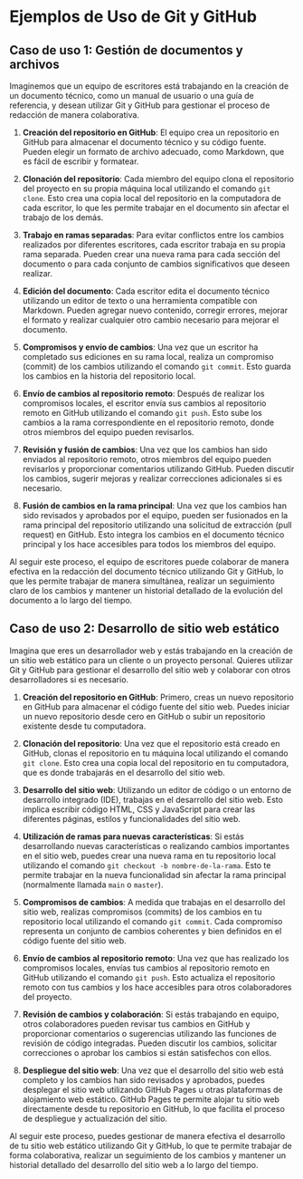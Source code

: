# Ejemplos de Uso de Git y GitHub

## Caso de uso 1: Gestión de documentos y archivos

Imaginemos que un equipo de escritores está trabajando en la creación de un documento técnico, como un manual de usuario o una guía de referencia, y desean utilizar Git y GitHub para gestionar el proceso de redacción de manera colaborativa.

1. **Creación del repositorio en GitHub**: El equipo crea un repositorio en GitHub para almacenar el documento técnico y su código fuente. Pueden elegir un formato de archivo adecuado, como Markdown, que es fácil de escribir y formatear.

2. **Clonación del repositorio**: Cada miembro del equipo clona el repositorio del proyecto en su propia máquina local utilizando el comando `git clone`. Esto crea una copia local del repositorio en la computadora de cada escritor, lo que les permite trabajar en el documento sin afectar el trabajo de los demás.

3. **Trabajo en ramas separadas**: Para evitar conflictos entre los cambios realizados por diferentes escritores, cada escritor trabaja en su propia rama separada. Pueden crear una nueva rama para cada sección del documento o para cada conjunto de cambios significativos que deseen realizar.

4. **Edición del documento**: Cada escritor edita el documento técnico utilizando un editor de texto o una herramienta compatible con Markdown. Pueden agregar nuevo contenido, corregir errores, mejorar el formato y realizar cualquier otro cambio necesario para mejorar el documento.

5. **Compromisos y envío de cambios**: Una vez que un escritor ha completado sus ediciones en su rama local, realiza un compromiso (commit) de los cambios utilizando el comando `git commit`. Esto guarda los cambios en la historia del repositorio local.

6. **Envío de cambios al repositorio remoto**: Después de realizar los compromisos locales, el escritor envía sus cambios al repositorio remoto en GitHub utilizando el comando `git push`. Esto sube los cambios a la rama correspondiente en el repositorio remoto, donde otros miembros del equipo pueden revisarlos.

7. **Revisión y fusión de cambios**: Una vez que los cambios han sido enviados al repositorio remoto, otros miembros del equipo pueden revisarlos y proporcionar comentarios utilizando GitHub. Pueden discutir los cambios, sugerir mejoras y realizar correcciones adicionales si es necesario.

8. **Fusión de cambios en la rama principal**: Una vez que los cambios han sido revisados y aprobados por el equipo, pueden ser fusionados en la rama principal del repositorio utilizando una solicitud de extracción (pull request) en GitHub. Esto integra los cambios en el documento técnico principal y los hace accesibles para todos los miembros del equipo.

Al seguir este proceso, el equipo de escritores puede colaborar de manera efectiva en la redacción del documento técnico utilizando Git y GitHub, lo que les permite trabajar de manera simultánea, realizar un seguimiento claro de los cambios y mantener un historial detallado de la evolución del documento a lo largo del tiempo.

## Caso de uso 2: Desarrollo de sitio web estático

Imagina que eres un desarrollador web y estás trabajando en la creación de un sitio web estático para un cliente o un proyecto personal. Quieres utilizar Git y GitHub para gestionar el desarrollo del sitio web y colaborar con otros desarrolladores si es necesario.

1. **Creación del repositorio en GitHub**: Primero, creas un nuevo repositorio en GitHub para almacenar el código fuente del sitio web. Puedes iniciar un nuevo repositorio desde cero en GitHub o subir un repositorio existente desde tu computadora.

2. **Clonación del repositorio**: Una vez que el repositorio está creado en GitHub, clonas el repositorio en tu máquina local utilizando el comando `git clone`. Esto crea una copia local del repositorio en tu computadora, que es donde trabajarás en el desarrollo del sitio web.

3. **Desarrollo del sitio web**: Utilizando un editor de código o un entorno de desarrollo integrado (IDE), trabajas en el desarrollo del sitio web. Esto implica escribir código HTML, CSS y JavaScript para crear las diferentes páginas, estilos y funcionalidades del sitio web.

4. **Utilización de ramas para nuevas características**: Si estás desarrollando nuevas características o realizando cambios importantes en el sitio web, puedes crear una nueva rama en tu repositorio local utilizando el comando `git checkout -b nombre-de-la-rama`. Esto te permite trabajar en la nueva funcionalidad sin afectar la rama principal (normalmente llamada `main` o `master`).

5. **Compromisos de cambios**: A medida que trabajas en el desarrollo del sitio web, realizas compromisos (commits) de los cambios en tu repositorio local utilizando el comando `git commit`. Cada compromiso representa un conjunto de cambios coherentes y bien definidos en el código fuente del sitio web.

6. **Envío de cambios al repositorio remoto**: Una vez que has realizado los compromisos locales, envías tus cambios al repositorio remoto en GitHub utilizando el comando `git push`. Esto actualiza el repositorio remoto con tus cambios y los hace accesibles para otros colaboradores del proyecto.

7. **Revisión de cambios y colaboración**: Si estás trabajando en equipo, otros colaboradores pueden revisar tus cambios en GitHub y proporcionar comentarios o sugerencias utilizando las funciones de revisión de código integradas. Pueden discutir los cambios, solicitar correcciones o aprobar los cambios si están satisfechos con ellos.

8. **Despliegue del sitio web**: Una vez que el desarrollo del sitio web está completo y los cambios han sido revisados y aprobados, puedes desplegar el sitio web utilizando GitHub Pages u otras plataformas de alojamiento web estático. GitHub Pages te permite alojar tu sitio web directamente desde tu repositorio en GitHub, lo que facilita el proceso de despliegue y actualización del sitio.

Al seguir este proceso, puedes gestionar de manera efectiva el desarrollo de tu sitio web estático utilizando Git y GitHub, lo que te permite trabajar de forma colaborativa, realizar un seguimiento de los cambios y mantener un historial detallado del desarrollo del sitio web a lo largo del tiempo.
